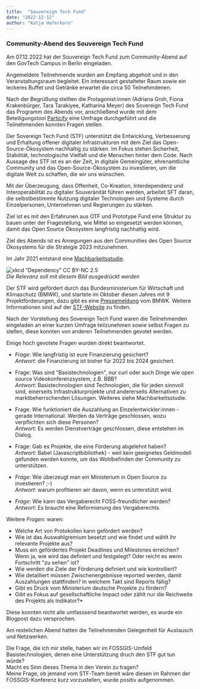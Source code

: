 ```yaml
---
title:  "Souvereign Tech Fund"
date: "2022-12-12"
author: "Katja Haferkorn"
---
```


### Community-Abend des Souvereign Tech Fund

Am 07.12.2022 hat der Souvereign Tech Fund zum Community-Abend auf den GovTech Campus in Berlin eingeladen.

Angemeldete Teilnehmende wurden am Empfang abgeholt und in den Veranstaltungsraum begleitet. Ein interessant gestalteter Raum sowie ein leckeres Buffet und Getränke erwartet die circa 50 Teilnehmdenen.

Nach der Begrüßung stellten die Protagonist:innen (Adriana Groh, Fiona Krakenbürger, Tara Tarakiyee, Katharina Meyer) des Sovereign Tech Fund das Programm des Abends vor, anschließend wurde mit dem Beteiligungstool [Particify](https://particify.de/features/quiz-und-umfragen/) eine Umfrage durchgeführt und die Teilnehmenden konnten Fragen stellen.

Der Sovereign Tech Fund (STF) unterstützt die Entwicklung, Verbesserung und Erhaltung offener digitaler Infrastrukturen mit dem Ziel das Open-Source-Ökosystem nachhaltig zu stärken. Im Fokus stehen Sicherheit, Stabilität, technologische Vielfalt und die Menschen hinter dem Code.
Nach Aussage des STF ist es an der Zeit, in digitale Gemeingüter, ehrenamtliche Community und das Open-Source-Ökosystem zu investieren, um die digitale Welt zu schaffen, die wir uns wünschen. 

Mit der Überzeugung, dass Offenheit, Co-Kreation, Interdependenz und Interoperabilität zu digitaler Souveränität führen werden, arbeitet SFT daran, die selbstbestimmte Nutzung digitaler Technologien und Systeme durch Einzelpersonen, Unternehmen und Regierungen zu stärken.

Ziel ist es mit den Erfahrunen aus OTF und Prototype Fund eine Struktur zu bauen unter der Fragestellung, wie Mittel so eingesetzt werden können, damit das Open Source Ökosystem langfristig nachhaltig wird.

Ziel des Abends ist es Anregungen aus den Communities des Open Source Ökosystems für die Strategie 2023 mitzunehmen. 

Im Jahr 2021 entstand eine [Machbarkeitsstudie](https://sovereigntechfund.de/SovereignTechFund_Machbarkeitsstudie.pdf).   

![xkcd “Dependency” CC BY-NC 2.5](https://imgs.xkcd.com/comics/dependency.png)  
*Die Relevanz soll mit diesem Bild ausgedrückt werden*


Der STF wird gefördert durch das Bundesministerium für Wirtschaft und Klimaschutz (BMWK), und startete im Oktober diesen Jahres mit 9 Projektförderungen, dazu gibt es eine [Pressemeldung](https://www.bmwk.de/Redaktion/DE/Pressemitteilungen/2022/10/20221018-der-sovereign-tech-fund-startet-die-forderung-eine-investition-in-die-digitale-souveranitat-europas.html) vom BMWK.
Weitere Informationen sind auf der [STF-Website](https://sovereigntechfund.de/) zu finden.

Nach der Vorstellung des Sovereign Tech Fund waren die Teilnehmenden eingeladen an einer kurzen Umfrage teilzunehmen sowie selbst Fragen zu stellen, diese konnten von anderen Teilnehmenden gevotet werden.

Einige hoch gevotete Fragen wurden direkt beantwortet.
 
* _Frage_: Wie langfristig ist eure Finanzierung gesichert?  
_Antwort_: die Finanzierung ist bisher für 2022 bis 2024 gesichert.  

* Frage: Was sind "Basistechnologien", nur curl oder auch Dinge wie open source Videokonferenzsystem, z.B. BBB?  
_Antwort_: Basistechnologien sind Technologien, die für jeden sinnvoll sind, einerseits Infrastrukturprojekte und andererseits Alternativen zu marktbeherrschenden Lösungen. Weiteres siehe Machbarkeitsstudie.  

* Frage: Wie funktioniert die Auszahlung an Einzelentwickler:innen - gerade International. Werden da Verträge geschlossen, wozu verpflichten sich diese Personen?  
_Antwort_: Es werden Dienstverträge geschlossen, diese entstehen im Dialog.  

* Frage: Gab es Projekte, die eine Förderung abgelehnt haben?  
_Antwort_: Babel (Javascriptbibliothek) - weil kein geeignetes Geldmodell gefunden werden konnte, um das Wohlbefinden der Community zu unterstützen.  

* _Frage_: Wie überzeugt man ein Ministerium in Open Source zu investieren? ;-)  
_Antwort_: warum profitieren wir davon, wenn es unterstützt wird.  

* _Frage_: Wie kann das Vergaberecht FOSS-freundlicher werden?  
_Antwort_: Es braucht eine Reformierung des Vergaberechts.  

Weitere _Fragen_: waren:
* Welche Art von Protokollen kann gefördert werden?
* Wie ist das Auswahlgremium besetzt und wie findet und wählt ihr relevante Projekte aus?
* Muss ein gefördertes Projekt Deadlines und Milestones erreichen? Wenn ja, wie wird das definiert und festgelegt? Oder reicht es wenn Fortschritt "zu sehen" ist?
* Wie werden die Ziele der Förderung definiert und wie kontrolliert?
* Wie detailliert müssen Zwischenergebnisse reported werden, damit Auszahlungen stattfinden? In welchem Takt sind Reports fällig?
* Gibt es Druck vom Ministerium deutsche Projekte zu fördern?
* Gibt es Fokus auf gesellschaftliche Impact oder zählt nur die Reichweite des Projekts als Indikator?* 

Diese konnten nicht alle umfasssend beantwortet werden, es wurde ein Blogpost dazu versprochen.

Am restelichen Abend hatten die Teilnehmenden Gelegenheit für Austausch und Netzwerken.

Die Frage, die ich mir stelle, haben wir im FOSSGIS-Umfeld Basistechnologien, denen eine Unterstützung druch den STF gut tun würde?  
Macht es Sinn dieses Thema in den Verein zu tragen?  
Meine Frage, ob jemand vom STF-Team bereit wäre diesen im Rahmen der FOSSGIS-Konferenz kurz vorzustellen, wurde positiv aufgenommen.


